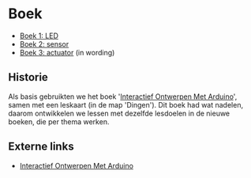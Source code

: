 # Boek

 * [Boek 1: LED](Boek_led.pdf)
 * [Boek 2: sensor](Boek_sensor.pdf)
 * [Boek 3: actuator](Boek_actuator.pdf) (in wording)

## Historie

Als basis gebruikten we het boek '[Interactief Ontwerpen Met Arduino](https://sites.google.com/site/hwcontwerpen/interactief-ontwerpen-met-arduino)', samen met een leskaart (in de map 'Dingen'). Dit boek had wat nadelen,
daarom ontwikkelen we lessen met dezelfde lesdoelen in de nieuwe boeken, die per thema werken.

## Externe links

 * [Interactief Ontwerpen Met Arduino](https://sites.google.com/site/hwcontwerpen/interactief-ontwerpen-met-arduino)